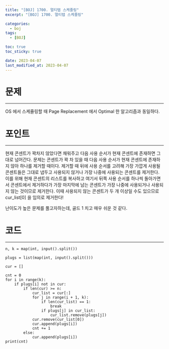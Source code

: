 ```yaml
---
title: "[BOJ] 1700. 멀티탭 스케줄링"
excerpt: "[BOJ] 1700. 멀티탭 스케줄링"

categories:
  - boj
tags:
  - [BOJ]

toc: true
toc_sticky: true

date: 2023-04-07
last_modified_at: 2023-04-07
---
```


# 문제

---

OS 에서 스케쥴링할 때 Page Replacement 에서 Optimal 한 알고리즘과 동일하다.

# 포인트

---

 현재 콘센트가 꽉차지 않았다면 채워주고 다음 사용 순서가 현재 콘센트에 존재하면 그대로 넘어간다.
 문제는 콘센트가 꽉 차 있을 때 다음 사용 순서가 현재 콘센트에 존재하지 않아 하나를 제거할 때이다.
 제거할 때 뒤에 사용 순서를 고려해 가장 가깝게 사용될 콘센트들은 그대로 냅두고 사용되지 않거나 가장 나중에 사용되는 콘센트를 제거한다.
 이를 위해 현재 콘센트의 리스트를 복사하고 여기서 뒤쪽 사용 순서를 하나씩 돌아가면서 콘센트에서 제거하다가 가장 마지막에 남는 콘센트가 가장 나중에 사용되거나 사용되지 않는 것이므로 제거한다.
 이때 사용되지 않는 콘센트가 두 개 이상일 수도 있으므로 cur_list[0] 을 임의로 제거한다!

 난이도가 높은 문제를 풀고자하는데, 골드 1 치고 매우 쉬운 것 같다.

# 코드

---

```
n, k = map(int, input().split())

plugs = list(map(int, input().split()))

cur = []

cnt = 0
for i in range(k):
    if plugs[i] not in cur:
        if len(cur) >= n:
            cur_list = cur[:]
            for j in range(i + 1, k):
                if len(cur_list) == 1:
                    break
                if plugs[j] in cur_list:
                    cur_list.remove(plugs[j])
            cur.remove(cur_list[0])
            cur.append(plugs[i])
            cnt += 1
        else:
            cur.append(plugs[i])
print(cnt)
```
